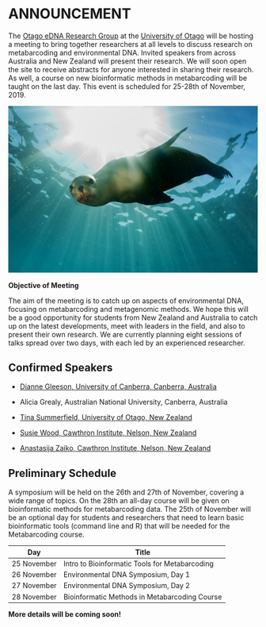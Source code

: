 # ANNOUNCEMENT

The [Otago eDNA Research Group](https://otagoedna.github.io/) at the [University of Otago](https://www.otago.ac.nz/) will be hosting a meeting to bring together researchers at all levels to discuss research on metabarcoding and environmental DNA. Invited speakers from across Australia and New Zealand will present their research. We will soon open the site to receive abstracts for anyone interested in sharing their research. As well, a course on new bioinformatic methods in metabarcoding will be taught on the last day. This event is scheduled for 25-28th of November, 2019.

![alt text](images/seal-underwater.jpg)

**Objective of Meeting**

The aim of the meeting is to catch up on aspects of environmental DNA, focusing on metabarcoding and metagenomic methods. We hope this will be a good opportunity for students from New Zealand and Australia to catch up on the latest developments, meet with leaders in the field, and also to present their own research. We are currently planning eight sessions of talks spread over two days, with each led by an experienced researcher. 

## Confirmed Speakers

* [Dianne Gleeson, University of Canberra, Canberra, Australia](https://researchprofiles.canberra.edu.au/en/persons/dianne-gleeson)

* Alicia Grealy, Australian National University, Canberra, Australia

* [Tina Summerfield, University of Otago, New Zealand](https://www.otago.ac.nz/plant-biotechnology/people/profile/tinasummerfield.html)

* [Susie Wood, Cawthron Institute, Nelson, New Zealand](https://www.cawthron.org.nz/people/2-susie-wood/)

* [Anastasija Zaiko, Cawthron Institute, Nelson, New Zealand](https://www.cawthron.org.nz/people/149-anastasija-zaiko/)


## Preliminary Schedule 

A symposium will be held on the 26th and 27th of November, covering a wide range of topics. On the 28th an all-day course will be given on bioinformatic methods for metabarcoding data. The 25th of November will be an optional day for students and researchers that need to learn basic bioinformatic tools (command line and R) that will be needed for the Metabarcoding course. 

Day | Title |
----|-----|
25 November | Intro to Bioinformatic Tools for Metabarcoding |
26 November | Environmental DNA Symposium, Day 1 |
27 November | Environmental DNA Symposium, Day 2 |
28 November | Bioinformatic Methods in Metabarcoding Course |

**More details will be coming soon!**
